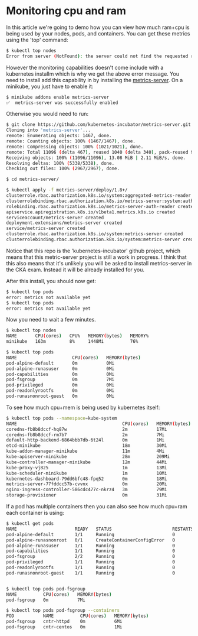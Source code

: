 # Monitoring cpu and ram

In this article we're going to demo how you can view how much ram+cpu is being used by your nodes, pods, and containers. You can get these metrics using the 'top' command:

```bash
$ kubectl top nodes
Error from server (NotFound): the server could not find the requested resource (get services http:heapster:)
```

However the monitoring capabilities doesn't come include with a kubernetes installm which is why we get the above error message. You need to install add this capability in by installing the [metrics-server](https://kubernetes.io/docs/tasks/debug-application-cluster/resource-metrics-pipeline/#metrics-server). On a minikube, you just have to enable it:

```bash
$ minikube addons enable metrics-server
✅  metrics-server was successfully enabled
```

Otherwise you would need to run:

```bash
$ git clone https://github.com/kubernetes-incubator/metrics-server.git
Cloning into 'metrics-server'...
remote: Enumerating objects: 1467, done.
remote: Counting objects: 100% (1467/1467), done.
remote: Compressing objects: 100% (1021/1021), done.
remote: Total 11096 (delta 467), reused 1040 (delta 340), pack-reused 9629
Receiving objects: 100% (11096/11096), 13.08 MiB | 2.11 MiB/s, done.
Resolving deltas: 100% (5338/5338), done.
Checking out files: 100% (2967/2967), done.

$ cd metrics-server/

$ kubectl apply -f metrics-server/deploy/1.8+/
clusterrole.rbac.authorization.k8s.io/system:aggregated-metrics-reader created
clusterrolebinding.rbac.authorization.k8s.io/metrics-server:system:auth-delegator created
rolebinding.rbac.authorization.k8s.io/metrics-server-auth-reader created
apiservice.apiregistration.k8s.io/v1beta1.metrics.k8s.io created
serviceaccount/metrics-server created
deployment.extensions/metrics-server created
service/metrics-server created
clusterrole.rbac.authorization.k8s.io/system:metrics-server created
clusterrolebinding.rbac.authorization.k8s.io/system:metrics-server created
```

Notice that this repo is the 'kubernetes-incubator' github project, which means that this metric-server project is still a work in progress. I think that this also means that it's unlikely you will be asked to install metrics-server in the CKA exam. Instead it will be already installed for you.

After this install, you should now get:

```bash
$ kubectl top pods
error: metrics not available yet
$ kubectl top pods
error: metrics not available yet
```

Now you need to wait a few minutes.

```bash
$ kubectl top nodes
NAME       CPU(cores)   CPU%   MEMORY(bytes)   MEMORY%
minikube   163m         8%     1448Mi          76%

$ kubectl top pods
NAME                     CPU(cores)   MEMORY(bytes)
pod-alpine-default       0m           0Mi
pod-alpine-runasuser     0m           0Mi
pod-capabilities         0m           0Mi
pod-fsgroup              0m           7Mi
pod-privileged           0m           0Mi
pod-readonlyrootfs       0m           0Mi
pod-runasnonroot-guest   0m           0Mi
```

To see how much cpu+mem is being used by kubernetes itself:

```bash
$ kubectl top pods --namespace=kube-system
NAME                                        CPU(cores)   MEMORY(bytes)
coredns-fb8b8dccf-hq87w                     2m           17Mi  
coredns-fb8b8dccf-rm7b7                     2m           7Mi
default-http-backend-6864bbb7db-6t24l       0m           1Mi
etcd-minikube                               18m          30Mi
kube-addon-manager-minikube                 11m          4Mi
kube-apiserver-minikube                     28m          209Mi
kube-controller-manager-minikube            12m          44Mi
kube-proxy-vj825                            1m           13Mi
kube-scheduler-minikube                     1m           10Mi
kubernetes-dashboard-79dd6bfc48-fpq52       0m           18Mi
metrics-server-77fddcc57b-cvvnx             0m           20Mi
nginx-ingress-controller-586cdc477c-nkrz4   3m           79Mi
storage-provisioner                         0m           31Mi
```

If a pod has multiple containers then you can also see how much cpu+ram each container is using:

```bash
$ kubectl get pods
NAME                      READY   STATUS                       RESTARTS   AGE
pod-alpine-default        1/1     Running                      0          7m33s
pod-alpine-runasnonroot   0/1     CreateContainerConfigError   0          7m33s
pod-alpine-runasuser      1/1     Running                      0          7m33s
pod-capabilities          1/1     Running                      0          7m33s
pod-fsgroup               2/2     Running                      0          7m33s  # this pod has 2 containers
pod-privileged            1/1     Running                      0          7m33s
pod-readonlyrootfs        1/1     Running                      0          7m33s
pod-runasnonroot-guest    1/1     Running                      0          7m33s


$ kubectl top pods pod-fsgroup
NAME          CPU(cores)   MEMORY(bytes)
pod-fsgroup   0m           7Mi

$ kubectl top pods pod-fsgroup --containers
POD           NAME          CPU(cores)   MEMORY(bytes)
pod-fsgroup   cntr-httpd    0m           6Mi
pod-fsgroup   cntr-centos   0m           1Mi
```
